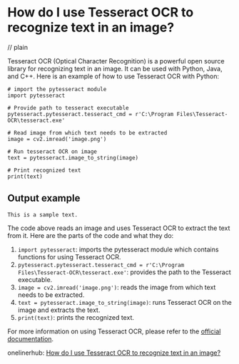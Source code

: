 # How do I use Tesseract OCR to recognize text in an image?
// plain

Tesseract OCR (Optical Character Recognition) is a powerful open source library for recognizing text in an image. It can be used with Python, Java, and C++. Here is an example of how to use Tesseract OCR with Python:

```
# import the pytesseract module
import pytesseract

# Provide path to tesseract executable
pytesseract.pytesseract.tesseract_cmd = r'C:\Program Files\Tesseract-OCR\tesseract.exe'

# Read image from which text needs to be extracted
image = cv2.imread('image.png')

# Run tesseract OCR on image
text = pytesseract.image_to_string(image)

# Print recognized text
print(text)
```

## Output example

```
This is a sample text.
```

The code above reads an image and uses Tesseract OCR to extract the text from it. Here are the parts of the code and what they do:

1. `import pytesseract`: imports the pytesseract module which contains functions for using Tesseract OCR.
2. `pytesseract.pytesseract.tesseract_cmd = r'C:\Program Files\Tesseract-OCR\tesseract.exe'`: provides the path to the Tesseract executable.
3. `image = cv2.imread('image.png')`: reads the image from which text needs to be extracted.
4. `text = pytesseract.image_to_string(image)`: runs Tesseract OCR on the image and extracts the text.
5. `print(text)`: prints the recognized text.

For more information on using Tesseract OCR, please refer to the [official documentation](https://tesseract-ocr.github.io/tessdoc/Home.html).

onelinerhub: [How do I use Tesseract OCR to recognize text in an image?](https://onelinerhub.com/tesseract-ocr/how-do-i-use-tesseract-ocr-to-recognize-text-in-an-image)